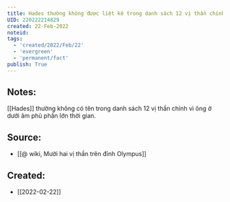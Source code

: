 ```yaml
---
title: Hades thường không được liệt kê trong danh sách 12 vị thần chính
UID: 220222214829
created: 22-Feb-2022
noteid:
tags:
  - 'created/2022/Feb/22'
  - 'evergreen'
  - 'permanent/fact'
publish: True
---
```

## Notes:
[[Hades]] thường không có tên trong danh sách 12 vị thần chính vì ông ở dưới âm phủ phần lớn thời gian.

## Source:
- [[@ wiki, Mười hai vị thần trên đỉnh Olympus]]





## Created:
- [[2022-02-22]]
